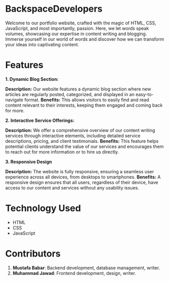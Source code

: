 # BackspaceDevelopers
Welcome to our portfolio website, crafted with the magic of HTML, CSS, JavaScript, and most importantly, passion. Here, we let words speak volumes, showcasing our expertise in content writing and blogging. Immerse yourself in our world of words and discover how we can transform your ideas into captivating content.

# Features
**1. Dynamic Blog Section:**

**Description:** Our website features a dynamic blog section where new articles are regularly posted, categorized, and displayed in an easy-to-navigate format.
**Benefits:** This allows visitors to easily find and read content relevant to their interests, keeping them engaged and coming back for more.

**2. Interactive Service Offerings:**

**Description:** We offer a comprehensive overview of our content writing services through interactive elements, including detailed service descriptions, pricing, and client testimonials.
**Benefits:** This feature helps potential clients understand the value of our services and encourages them to reach out for more information or to hire us directly.

**3. Responsive Design**

**Description:** The website is fully responsive, ensuring a seamless user experience across all devices, from desktops to smartphones.
**Benefits:** A responsive design ensures that all users, regardless of their device, have access to our content and services without any usability issues.

# Technology Used
- HTML
- CSS
- JavaScript

# Contributors
1. **Mustafa Babar**: Backend development, database management, writer.
2. **Muhammad Jawad**: Frontend development, design, writer.
